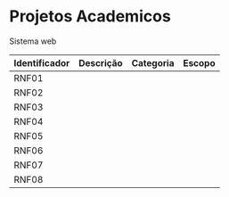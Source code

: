 # Projetos Academicos
Sistema web




Identificador | Descrição | Categoria | Escopo 
--------- | ---------- | --------- | --------- |
RNF01     |            |           |           |
RNF02     |            |           |           |
RNF03     |            |           |           |
RNF04     |            |           |           |
RNF05     |            |           |           |
RNF06     |            |           |           |
RNF07     |            |           |           |
RNF08     |            |           |           |

